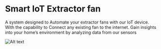 # Smart IoT Extractor fan
A system designed to Automate your extractor fans with our IoT device. With the capability to Connect any existing fan to the internet. Gain insights into your home’s environment by analyzing data from our sensors

![Alt text](/Smart_IoT_Extractor_fan/blob/main/UI%20Picture.jpg?raw=true "Optional Title")
